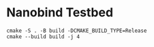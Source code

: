 # Nanobind Testbed

```
cmake -S . -B build -DCMAKE_BUILD_TYPE=Release
cmake --build build -j 4
```
